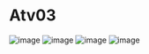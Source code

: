 # Atv03
![image](https://user-images.githubusercontent.com/61128908/203438698-b9ad4460-ca15-48ed-b101-23b2554f399b.png)
![image](https://user-images.githubusercontent.com/61128908/203438749-f66f0841-0668-4296-b11a-a1745a150d92.png)
![image](https://user-images.githubusercontent.com/61128908/203438825-78b1f50b-1e95-4ec4-8b31-0ea17a493b00.png)
![image](https://user-images.githubusercontent.com/61128908/203438864-27ac41a8-1afa-40a8-bf69-354143bfcb05.png)
